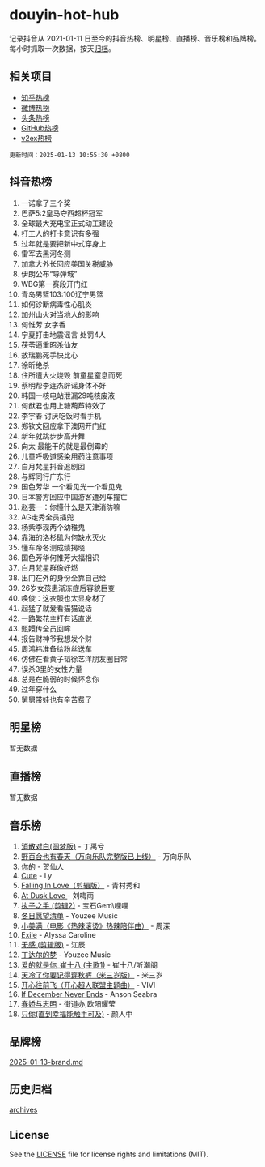 # douyin-hot-hub

记录抖音从 2021-01-11 日至今的抖音热榜、明星榜、直播榜、音乐榜和品牌榜。每小时抓取一次数据，按天[归档](archives)。

## 相关项目

- [知乎热榜](https://github.com/lonnyzhang423/zhihu-hot-hub)
- [微博热榜](https://github.com/lonnyzhang423/weibo-hot-hub)
- [头条热榜](https://github.com/lonnyzhang423/toutiao-hot-hub)
- [GitHub热榜](https://github.com/lonnyzhang423/github-hot-hub)
- [v2ex热榜](https://github.com/lonnyzhang423/v2ex-hot-hub)


`更新时间：2025-01-13 10:55:30 +0800`

## 抖音热榜

1. 一诺拿了三个奖
1. 巴萨5:2皇马夺西超杯冠军
1. 全球最大充电宝正式动工建设
1. 打工人的打卡意识有多强
1. 过年就是要把新中式穿身上
1. 雷军去黑河冬测
1. 加拿大外长回应美国关税威胁
1. 伊朗公布“导弹城”
1. WBG第一赛段开门红
1. 青岛男篮103:100辽宁男篮
1. 如何诊断病毒性心肌炎
1. 加州山火对当地人的影响
1. 何惟芳 女字香
1. 宁夏打击地震谣言 处罚4人
1. 茯苓逼重昭杀仙友
1. 敖瑞鹏死手快比心
1. 徐昕绝杀
1. 住所遭大火烧毁 前童星窒息而死
1. 蔡明帮李连杰辟谣身体不好
1. 韩国一核电站泄漏29吨核废液
1. 何猷君也用上糖葫芦特效了
1. 李宇春 讨厌吃饭时看手机
1. 郑钦文回应拿下澳网开门红
1. 新年就跳步步高升舞
1. 向太 最能干的就是最倒霉的
1. 儿童呼吸道感染用药注意事项
1. 白月梵星抖音追剧团
1. 与辉同行广东行
1. 国色芳华 一个看见光一个看见鬼
1. 日本警方回应中国游客遭列车撞亡
1. 赵芸一：你懂什么是天津消防嘛
1. AG走秀全员插兜
1. 杨紫李现两个幼稚鬼
1. 靠海的洛杉矶为何缺水灭火
1. 懂车帝冬测成绩揭晓
1. 国色芳华何惟芳大福相识
1. 白月梵星群像好燃
1. 出门在外的身份全靠自己给
1. 26岁女孩患渐冻症后容貌巨变
1. 唤俊：这衣服也太显身材了
1. 起猛了就爱看猫猫说话
1. 一路繁花主打有话直说
1. 甄嬛传全员回眸
1. 报告财神爷我想发个财
1. 周鸿祎准备给粉丝送车
1. 仿佛在看黄子韬徐艺洋朋友圈日常
1. 误杀3里的女性力量
1. 总是在脆弱的时候怀念你
1. 过年穿什么
1. 舅舅带娃也有辛苦费了

## 明星榜

暂无数据

## 直播榜

暂无数据

## 音乐榜

1. [消散对白(圆梦版)](https://sf5-hl-cdn-tos.douyinstatic.com/obj/tos-cn-ve-2774/og4jB5I5IizzoZVAAAzWgBMAsMDWoArfwBOiFs) - 丁禹兮
1. [野百合也有春天（万向乐队完整版已上线）](https://sf5-hl-cdn-tos.douyinstatic.com/obj/tos-cn-ve-2774/oMnUxhRAMiAGBqDtIPBQ7ACYQZFlJCftcgeDJE) - 万向乐队
1. [你的](https://sf5-hl-cdn-tos.douyinstatic.com/obj/tos-cn-ve-2774/oYuIeKf42jB7sEV6B2upMdpYAgfrQWj0FeRegh) - 贺仙人
1. [Cute](https://sf5-hl-cdn-tos.douyinstatic.com/obj/tos-cn-ve-2774/o4IbIzHWKAAB4wsS5qMBRiiAlEBGTpQRNfFvuo) - Ly
1. [Falling In Love（剪辑版）](https://sf5-hl-cdn-tos.douyinstatic.com/obj/tos-cn-ve-2774/o8ajpA8zzgBPahbBIO8AcKGBLJezFCRd1wfP9f) - 青村秀和
1. [ At Dusk  Love ](https://sf5-hl-cdn-tos.douyinstatic.com/obj/tos-cn-ve-2774/o8CrpCf5CaYgI4ZrtQgMQAFEfuGqNnRSDQAPBc) - 刘嗨雨
1. [执子之手 (剪辑2)](https://sf3-cdn-tos.douyinstatic.com/obj/tos-cn-ve-2774/oUoZLQjCc31XzqsBnBQUNgeKtYPBcgbFDwtfcu) - 宝石Gem\哩哩
1. [冬日愿望清单](https://sf5-hl-cdn-tos.douyinstatic.com/obj/tos-cn-ve-2774/oIIgUOeamCFCVAzxN6MFRLIBlLGpUqQxeeHrLE) - Youzee Music
1. [小美满（电影《热辣滚烫》热辣陪伴曲）](https://sf5-hl-cdn-tos.douyinstatic.com/obj/tos-cn-ve-2774/o0GAn2lSgfZIDUgtevCGDQYnFg4CwnrBaxbTZL) - 周深
1. [Exile](https://sf5-hl-cdn-tos.douyinstatic.com/obj/tos-cn-ve-2774/oYj4gAQTknKE3WW0Je8KGmQ7z1cA4FefwtbufD) - Alyssa Caroline
1. [无感 (剪辑版)](https://sf5-hl-cdn-tos.douyinstatic.com/obj/tos-cn-ve-2774/o0eIsUzJBDlQaQFC5OFlgbMEZC1TFYBftOBn6p) - 江辰
1. [丁达尔的梦](https://sf5-hl-cdn-tos.douyinstatic.com/obj/tos-cn-ve-2774/oMU3WirUZBVQkAC9ccG5P2IQirziZM2RTInUY) - Youzee Music
1. [爱的就是你_崔十八 (主歌1)](https://sf5-hl-cdn-tos.douyinstatic.com/obj/tos-cn-ve-2774/oI5BO5DhFZ6UTcNCnZaOCBLtZ7WIMQGfgnXf5E) - 崔十八/听潮阁
1. [天冷了你要记得穿秋裤（米三岁版）](https://sf5-hl-cdn-tos.douyinstatic.com/obj/tos-cn-ve-2774/oQlIwVIDWiZ6BQilAorS7MA0AgCkQDvcZAdm1) - 米三岁
1. [开心往前飞（开心超人联盟主题曲）](https://sf5-hl-cdn-tos.douyinstatic.com/obj/tos-cn-ve-2774/9d8fb7c82cf1421fb93a9fe925275e0a) - VIVI
1. [If December Never Ends](https://sf5-hl-cdn-tos.douyinstatic.com/obj/tos-cn-ve-2774/oY1IQMoTgCFIBg8RZifyqlBBt1UFgitTYmxeOS) - Anson Seabra
1. [春娇与志明](https://sf5-hl-cdn-tos.douyinstatic.com/obj/tos-cn-ve-2774/e530d8fceb7044b39707d7f9ff54add1) - 街道办,欧阳耀莹
1. [只你(直到幸福能触手可及)](https://sf5-hl-cdn-tos.douyinstatic.com/obj/tos-cn-ve-2774/o0lBkRDzFTeaVSUz3ZZSCBVtZ5DIMQGfgmEAuE) - 颜人中

## 品牌榜

[2025-01-13-brand.md](archives/2025-01-13-brand.md)

## 历史归档

[archives](archives)

## License

See the [LICENSE](LICENSE) file for license rights and limitations (MIT).
